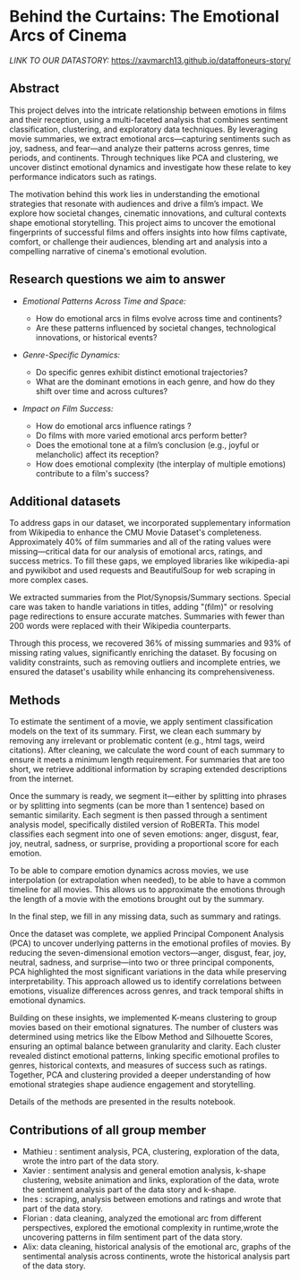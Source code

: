 # Behind the Curtains: The Emotional Arcs of Cinema 

_LINK TO OUR DATASTORY:_ https://xavmarch13.github.io/dataffoneurs-story/

## Abstract

This project delves into the intricate relationship between emotions in films and their reception, using a multi-faceted analysis that combines sentiment classification, clustering, and exploratory data techniques. By leveraging movie summaries, we extract emotional arcs—capturing sentiments such as joy, sadness, and fear—and analyze their patterns across genres, time periods, and continents. Through techniques like PCA and clustering, we uncover distinct emotional dynamics and investigate how these relate to key performance indicators such as ratings.  

The motivation behind this work lies in understanding the emotional strategies that resonate with audiences and drive a film’s impact. We explore how societal changes, cinematic innovations, and cultural contexts shape emotional storytelling. This project aims to uncover the emotional fingerprints of successful films and offers insights into how films captivate, comfort, or challenge their audiences, blending art and analysis into a compelling narrative of cinema's emotional evolution.

## Research questions we aim to answer 

- *Emotional Patterns Across Time and Space:*  
   - How do emotional arcs in films evolve across time and continents?  
   - Are these patterns influenced by societal changes, technological innovations, or historical events?  

- *Genre-Specific Dynamics:*  
   - Do specific genres exhibit distinct emotional trajectories?  
   - What are the dominant emotions in each genre, and how do they shift over time and across cultures?  

- *Impact on Film Success:*  
   - How do emotional arcs influence ratings ?  
   - Do films with more varied emotional arcs perform better?  
   - Does the emotional tone at a film’s conclusion (e.g., joyful or melancholic) affect its reception?   
   - How does emotional complexity (the interplay of multiple emotions) contribute to a film's success? 


## Additional datasets
To address gaps in our dataset, we incorporated supplementary information from Wikipedia to enhance the CMU Movie Dataset's completeness. Approximately 40% of film summaries and all of the rating values were missing—critical data for our analysis of emotional arcs, ratings, and success metrics. To fill these gaps, we employed libraries like wikipedia-api and pywikibot and used requests and BeautifulSoup for web scraping in more complex cases.

We extracted summaries from the Plot/Synopsis/Summary sections. Special care was taken to handle variations in titles, adding "(film)" or resolving page redirections to ensure accurate matches. Summaries with fewer than 200 words were replaced with their Wikipedia counterparts.

Through this process, we recovered 36% of missing summaries and 93% of missing rating values, significantly enriching the dataset. By focusing on validity constraints, such as removing outliers and incomplete entries, we ensured the dataset's usability while enhancing its comprehensiveness.

## Methods

To estimate the sentiment of a movie, we apply sentiment classification models on the text of its summary. First, we clean each summary by removing any irrelevant or problematic content (e.g., html tags, weird citations). After cleaning, we calculate the word count of each summary to ensure it meets a minimum length requirement. For summaries that are too short, we retrieve additional information by scraping extended descriptions from the internet.

Once the summary is ready, we segment it—either by splitting into phrases or by splitting into segments (can be more than 1 sentence) based on semantic similarity. Each segment is then passed through a sentiment analysis model, specifically distiled version of RoBERTa. This model classifies each segment into one of seven emotions: anger, disgust, fear, joy, neutral, sadness, or surprise, providing a proportional score for each emotion.

To be able to compare emotion dynamics across movies, we use interpolation (or extrapolation when needed), to be able to have a common timeline for all movies. This allows us to approximate the emotions through the length of a movie with the emotions brought out by the summary.

In the final step, we fill in any missing data, such as summary and ratings.

Once the dataset was complete, we applied Principal Component Analysis (PCA) to uncover underlying patterns in the emotional profiles of movies. By reducing the seven-dimensional emotion vectors—anger, disgust, fear, joy, neutral, sadness, and surprise—into two or three principal components, PCA highlighted the most significant variations in the data while preserving interpretability. This approach allowed us to identify correlations between emotions, visualize differences across genres, and track temporal shifts in emotional dynamics.

Building on these insights, we implemented K-means clustering to group movies based on their emotional signatures. The number of clusters was determined using metrics like the Elbow Method and Silhouette Scores, ensuring an optimal balance between granularity and clarity. Each cluster revealed distinct emotional patterns, linking specific emotional profiles to genres, historical contexts, and measures of success such as ratings. Together, PCA and clustering provided a deeper understanding of how emotional strategies shape audience engagement and storytelling.

Details of the methods are presented in the results notebook.

## Contributions of all group member
- Mathieu : sentiment analysis, PCA, clustering, exploration of the data, wrote the intro part of the data story.
- Xavier : sentiment analysis and general emotion analysis, k-shape clustering, website animation and links, exploration of the data, wrote the sentiment analysis part of the data story and k-shape.
- Ines : scraping, analysis between emotions and ratings and wrote that part of the data story.
- Florian : data cleaning, analyzed the emotional arc from different perspectives, explored the emotional complexity in runtime,wrote the uncovering patterns in film sentiment part of the data story.
- Alix: data cleaning, historical analysis of the emotional arc, graphs of the sentimental analysis across continents, wrote the historical analysis part of the data story.
